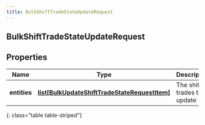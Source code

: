 ```yaml
---
title: BulkShiftTradeStateUpdateRequest
---
```

## BulkShiftTradeStateUpdateRequest

## Properties

|Name | Type | Description | Notes|
|------------ | ------------- | ------------- | -------------|
| **entities** | [**list[BulkUpdateShiftTradeStateRequestItem]**](BulkUpdateShiftTradeStateRequestItem.html) | The shift trades to update | |
{: class="table table-striped"}


